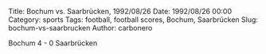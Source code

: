 Title: Bochum vs. Saarbrücken, 1992/08/26
Date: 1992/08/26 00:00
Category: sports
Tags: football, football scores, Bochum, Saarbrücken
Slug: bochum-vs-saarbrucken
Author: carbonero


Bochum 4 - 0 Saarbrücken
